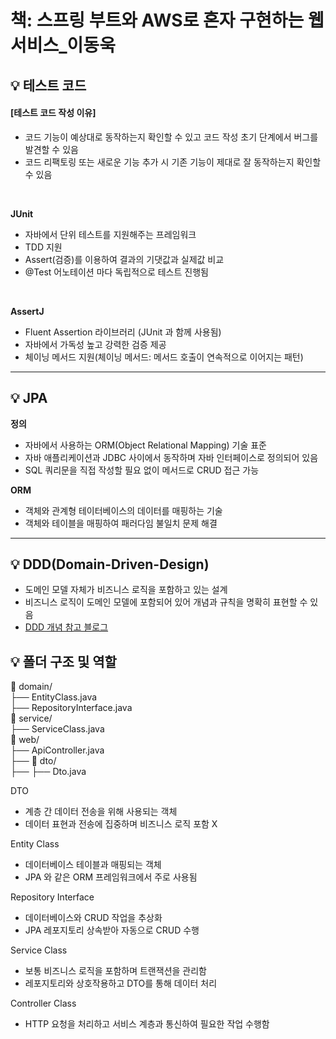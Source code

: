 # 책: 스프링 부트와 AWS로 혼자 구현하는 웹 서비스_이동욱

<!--
***


#### 🏷️ 깃 커밋 컨벤션
|태그|설명|
|------|--------------------------------|
|feat|새로운 개념/기능 추가|
|fix|버그 수정|
|refactor|리팩토링|
|chore|기타 변경사항 (설정 변경, 환경 설정 관련)|
|docs|문서 추가, 수정, 삭제|
|test|테스트 코드 추가/수정|
|init|초기 생성|

***
-->

## 💡 테스트 코드

#### [테스트 코드 작성 이유]

- 코드 기능이 예상대로 동작하는지 확인할 수 있고 코드 작성 초기 단계에서 버그를 발견할 수 있음
- 코드 리팩토링 또는 새로운 기능 추가 시 기존 기능이 제대로 잘 동작하는지 확인할 수 있음

<br>

**JUnit**

- 자바에서 단위 테스트를 지원해주는 프레임워크
- TDD 지원
- Assert(검증)를 이용하여 결과의 기댓값과 실제값 비교
- @Test 어노테이션 마다 독립적으로 테스트 진행됨

<br>

**AssertJ**

- Fluent Assertion 라이브러리 (JUnit 과 함께 사용됨)
- 자바에서 가독성 높고 강력한 검증 제공
- 체이닝 메서드 지원(체이닝 메서드: 메서드 호출이 연속적으로 이어지는 패턴)

---

## 💡 JPA

**정의**

- 자바에서 사용하는 ORM(Object Relational Mapping) 기술 표준
- 자바 애플리케이션과 JDBC 사이에서 동작하며 자바 인터페이스로 정의되어 있음
- SQL 쿼리문을 직접 작성할 필요 없이 메서드로 CRUD 접근 가능

**ORM**

- 객체와 관계형 테이터베이스의 데이터를 매핑하는 기술
- 객체와 테이블을 매핑하여 패러다임 불일치 문제 해결

---

## 💡 DDD(Domain-Driven-Design)

- 도메인 모델 자체가 비즈니스 로직을 포함하고 있는 설계
- 비즈니스 로직이 도메인 모델에 포함되어 있어 개념과 규칙을 명확히 표현할 수 있음
- <a href="https://velog.io/@dnflekf2748/DDDDomain-Driven-Design">DDD 개념 참고 블로그</a>

## 💡 폴더 구조 및 역할

📂 domain/ <br>
├── EntityClass.java <br>
├── RepositoryInterface.java <br>
📂 service/ <br>
├── ServiceClass.java <br>
📂 web/ <br>
├── ApiController.java <br>
├── 📂 dto/ <br>
├── ├── Dto.java <br>

DTO

- 계층 간 데이터 전송을 위해 사용되는 객체
- 데이터 표현과 전송에 집중하며 비즈니스 로직 포함 X

Entity Class

- 데이터베이스 테이블과 매핑되는 객체
- JPA 와 같은 ORM 프레임워크에서 주로 사용됨

Repository Interface

- 데이터베이스와 CRUD 작업을 추상화
- JPA 레포지토리 상속받아 자동으로 CRUD 수행

Service Class

- 보통 비즈니스 로직을 포함하며 트랜잭션을 관리함
- 레포지토리와 상호작용하고 DTO를 통해 데이터 처리

Controller Class

- HTTP 요청을 처리하고 서비스 계층과 통신하여 필요한 작업 수행함
